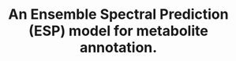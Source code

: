 ---
layout: ../../layouts/Publication.astro
title: An Ensemble Spectral Prediction (ESP) model for metabolite annotation.
journal: Bioinformatics (Oxford, England)
authors: Li X, Zhou Chen Y, Kalia A, Zhu H, Liu LP, Hassoun S
year: 2024
volume: 40
issue: 8
pmid: 39180771.0
pmcid: PMC11344591
doi: 10.1093/bioinformatics/btae490
landmark: False
carousel: False
featured: False
r03: R03OD030601
keywords: ["Metabolomics", "Algorithms", "Neural Networks, Computer", "Machine Learning", "Metabolome"]
---